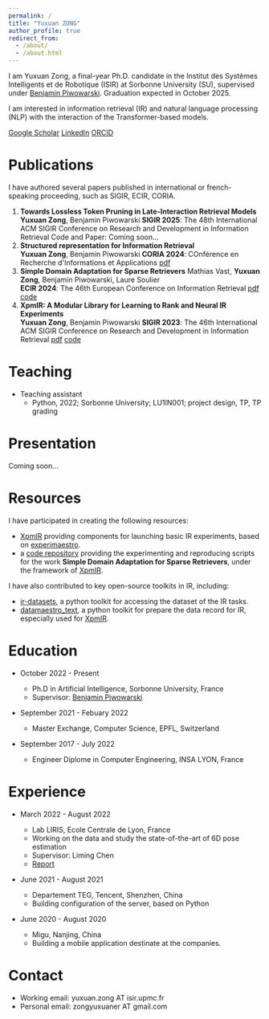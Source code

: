 ```yaml
---
permalink: /
title: "Yuxuan ZONG"
author_profile: true
redirect_from: 
  - /about/
  - /about.html
---
```


I am Yuxuan Zong, a final-year Ph.D. candidate in the Institut des Systèmes Intelligents et de Robotique (ISIR) at Sorbonne University (SU), supervised under [Benjamin Piwowarski](https://www.piwowarski.fr/). Graduation expected in October 2025. 

I am interested in information retrieval (IR) and natural language processing (NLP) with the interaction of the Transformer-based models. 

[Google Scholar](https://scholar.google.com/citations?user=c4TcAD0AAAAJ) [LinkedIn](https://www.linkedin.com/in/yuxuan-zong-943a42207/) [ORCID](https://orcid.org/my-orcid?orcid=0009-0002-0376-1369)

Publications
======

I have authored several papers published in international or french-speaking proceeding, such as SIGIR, ECIR, CORIA. 

1. **Towards Lossless Token Pruning in Late-Interaction Retrieval Models**  
   **Yuxuan Zong**, Benjamin Piwowarski 
   **SIGIR 2025**: The 48th International ACM SIGIR Conference on Research and Development in Information Retrieval 
   Code and Paper: Coming soon... 
2. **Structured representation for Information Retrieval**  
   **Yuxuan Zong**, Benjamin Piwowarski 
   **CORIA 2024**: COnférence en Recherche d'Informations et Applications 
   [pdf](https://hal.sorbonne-universite.fr/hal-04788243v1/document)  
3. **Simple Domain Adaptation for Sparse Retrievers** 
   Mathias Vast, **Yuxuan Zong**, Benjamin Piwowarski, Laure Soulier  
   **ECIR 2024**: The 46th European Conference on Information Retrieval 
   [pdf](https://arxiv.org/pdf/2401.11509v1) [code](https://git.isir.upmc.fr/mat_vast/cross_domain_adaptation)  
4. **XpmIR: A Modular Library for Learning to Rank and Neural IR Experiments**  
   **Yuxuan Zong**, Benjamin Piwowarski 
   **SIGIR 2023**: The 46th International ACM SIGIR Conference on Research and Development in Information Retrieval 
   [pdf](https://yzong12138.github.io/files/xpmir.pdf) [code](https://github.com/experimaestro/experimaestro-ir)

Teaching
======
* Teaching assistant
  - Python, 2022; Sorbonne University; LU1IN001; project design, TP, TP grading

Presentation
======

Coming soon...

Resources
======

I have participated in creating the following resources: 
* [XpmIR](https://github.com/experimaestro/experimaestro-ir) providing components for launching basic IR experiments, based on [experimaestro](https://github.com/experimaestro/experimaestro-python).
* a [code repository](https://git.isir.upmc.fr/mat_vast/cross_domain_adaptation) providing the experimenting and reproducing scripts for the work **Simple Domain Adaptation for Sparse Retrievers**, under the framework of [XpmIR](https://github.com/experimaestro/experimaestro-ir).

I have also contributed to key open-source toolkits in IR, including: 
* [ir-datasets](https://github.com/allenai/ir_datasets/), a python toolkit for accessing the dataset of the IR tasks.
* [datamaestro_text](https://github.com/experimaestro/datamaestro_text/), a python toolkit for prepare the data record for IR, especially used for [XpmIR](https://github.com/experimaestro/experimaestro-ir).

Education
======
* October 2022 - Present
  - Ph.D in Artificial Intelligence, Sorbonne University, France
  - Supervisor: [Benjamin Piwowarski](https://www.piwowarski.fr/)

* September 2021 - Febuary 2022
  - Master Exchange, Computer Science, EPFL, Switzerland

* September 2017 - July 2022
  - Engineer Diplome in Computer Engineering, INSA LYON, France

Experience
======
* March 2022 - August 2022
  - Lab LIRIS, Ecole Centrale de Lyon, France
  - Working on the data and study the state-of-the-art of 6D pose estimation
  - Supervisor: Liming Chen
  - [Report](https://yzong12138.github.io/files/PFE_6D.pdf)

* June 2021 - August 2021
  - Departement TEG, Tencent, Shenzhen, China
  - Building configuration of the server, based on Python

* June 2020 - August 2020
  - Migu, Nanjing, China
  - Building a mobile application destinate at the companies.

Contact
=======
* Working email: yuxuan.zong AT isir.upmc.fr
* Personal email: zongyuxuaner AT gmail.com